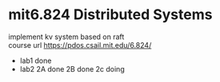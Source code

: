 
# mit6.824 Distributed Systems
implement kv system based on raft <br>
course url https://pdos.csail.mit.edu/6.824/
- lab1 done
- lab2 
   2A done
   2B done
   2c doing
